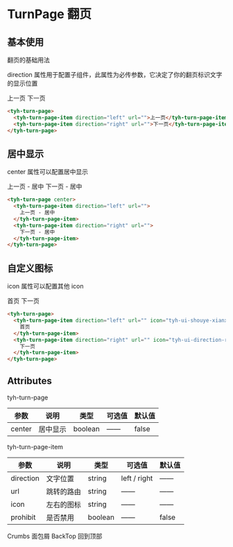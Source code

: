 # TurnPage 翻页

## 基本使用

翻页的基础用法

direction 属性用于配置子组件，此属性为必传参数，它决定了你的翻页标识文字的显示位置

<tyh-turn-page>
  <tyh-turn-page-item direction="left" url="">上一页</tyh-turn-page-item>
  <tyh-turn-page-item direction="right" url="">下一页</tyh-turn-page-item>
</tyh-turn-page>

```html
<tyh-turn-page>
  <tyh-turn-page-item direction="left" url="">上一页</tyh-turn-page-item>
  <tyh-turn-page-item direction="right" url="">下一页</tyh-turn-page-item>
</tyh-turn-page>
```

## 居中显示

center 属性可以配置居中显示

<tyh-turn-page center>
  <tyh-turn-page-item direction="left" url="">
    上一页 - 居中
  </tyh-turn-page-item>
  <tyh-turn-page-item direction="right" url="">
    下一页 - 居中
  </tyh-turn-page-item>
</tyh-turn-page>

```html
<tyh-turn-page center>
  <tyh-turn-page-item direction="left" url="">
    上一页 - 居中
  </tyh-turn-page-item>
  <tyh-turn-page-item direction="right" url="">
    下一页 - 居中
  </tyh-turn-page-item>
</tyh-turn-page>
```

## 自定义图标

icon 属性可以配置其他 icon

<tyh-turn-page>
  <tyh-turn-page-item direction="left" url="" icon="tyh-ui-shouye-xianxing">
  首页
  </tyh-turn-page-item>
  <tyh-turn-page-item direction="right" url="" icon="tyh-ui-direction-right">
  下一页
  </tyh-turn-page-item>
</tyh-turn-page>

```html
<tyh-turn-page>
  <tyh-turn-page-item direction="left" url="" icon="tyh-ui-shouye-xianxing">
    首页
  </tyh-turn-page-item>
  <tyh-turn-page-item direction="right" url="" icon="tyh-ui-direction-right">
    下一页
  </tyh-turn-page-item>
</tyh-turn-page>
```

## Attributes

tyh-turn-page

| 参数   | 说明     | 类型    | 可选值 | 默认值 |
| ------ | -------- | ------- | ------ | ------ |
| center | 居中显示 | boolean | ——     | false  |

tyh-turn-page-item

| 参数      | 说明       | 类型    | 可选值       | 默认值 |
| --------- | ---------- | ------- | ------------ | ------ |
| direction | 文字位置   | string  | left / right | ——     |
| url       | 跳转的路由 | string  | ——           | ——     |
| icon      | 左右的图标 | string  | ——           | ——     |
| prohibit  | 是否禁用   | boolean | ——           | false  |

<tyh-turn-page style="margin: 50px 0">
  <tyh-turn-page-item direction="left" url="/component/crumbs">
    Crumbs 面包屑
  </tyh-turn-page-item>
  <tyh-turn-page-item direction="right" url="/component/backtop">
    BackTop 回到顶部
  </tyh-turn-page-item>
</tyh-turn-page>
